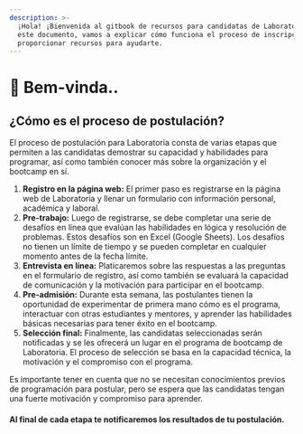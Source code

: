 ```yaml
---
description: >-
  ¡Hola! ¡Bienvenida al gitbook de recursos para candidatas de Laboratoria! En
  este documento, vamos a explicar cómo funciona el proceso de inscripción y
  proporcionar recursos para ayudarte.
---
```


# 💛 Bem-vinda..

## ¿Cómo es el proceso de postulación?

El proceso de postulación para Laboratoria consta de varias etapas que permiten a las candidatas demostrar su capacidad y habilidades para programar, así como también conocer más sobre la organización y el bootcamp en sí.

1. **Registro en la página web:** El primer paso es registrarse en la página web de Laboratoria y llenar un formulario con información personal, académica y laboral.
2. **Pre-trabajo:** Luego de registrarse, se debe completar una serie de desafíos en línea que evalúan las habilidades en lógica y resolución de problemas. Estos desafíos son en Excel (Google Sheets). Los desafíos no tienen un límite de tiempo y se pueden completar en cualquier momento antes de la fecha límite.
3. **Entrevista en línea:** Platicaremos sobre las respuestas a las preguntas en el formulario de registro, así como también se evaluará la capacidad de comunicación y la motivación para participar en el bootcamp.
4. **Pre-admisión:** Durante esta semana, las postulantes tienen la oportunidad de experimentar de primera mano cómo es el programa, interactuar con otras estudiantes y mentores, y aprender las habilidades básicas necesarias para tener éxito en el bootcamp.
5. **Selección final:** Finalmente, las candidatas seleccionadas serán notificadas y se les ofrecerá un lugar en el programa de bootcamp de Laboratoria. El proceso de selección se basa en la capacidad técnica, la motivación y el compromiso con el programa.

Es importante tener en cuenta que no se necesitan conocimientos previos de programación para postular, pero se espera que las candidatas tengan una fuerte motivación y compromiso para aprender.

#### Al final de cada etapa te notificaremos los resultados de tu postulación.
